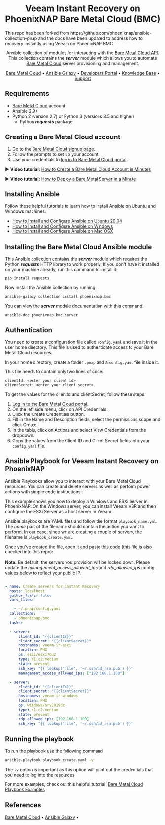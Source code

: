 <h1 align="center">
Veeam Instant Recovery on PhoenixNAP Bare Metal Cloud (BMC)
</h1>

<p>
This repo has been forked from https://github.com/phoenixnap/ansible-collection-pnap and the docs have been updated to address how to recovery instantly using Veeam on PhoenixNAP BMC</p>

<p align="center">
Ansible collection of modules for interacting with the <a href="https://developers.phoenixnap.com/apis">Bare Metal Cloud API</a>. This collection contains the <i><b>server</b></i> module which allows you to automate <a href="https://phoenixnap.com/bare-metal-cloud">Bare Metal Cloud</a> server provisioning and management.
</p>

<p align="center">
  <a href="https://phoenixnap.com/bare-metal-cloud">Bare Metal Cloud</a> •
  <a href="https://galaxy.ansible.com/phoenixnap/bmc">Ansible Galaxy</a> •
  <a href="https://developers.phoenixnap.com/">Developers Portal</a> •
  <a href="http://phoenixnap.com/kb">Knowledge Base</a> •
  <a href="https://developers.phoenixnap.com/support">Support</a>
</p>

## Requirements

- [Bare Metal Cloud](https://bmc.phoenixnap.com) account
- Ansible 2.9+
- Python 2 (version 2.7) or Python 3 (versions 3.5 and higher)
  - Python **_requests_** package

## Creating a Bare Metal Cloud account

1. Go to the [Bare Metal Cloud signup page](https://support.phoenixnap.com/wap-jpost3/bmcSignup).
2. Follow the prompts to set up your account.
3. Use your credentials to [log in to Bare Metal Cloud portal](https://bmc.phoenixnap.com).

:arrow_forward: **Video tutorial:** [How to Create a Bare Metal Cloud Account in Minutes](https://www.youtube.com/watch?v=hPR60XWOSsQ)
<br>

:arrow_forward: **Video tutorial:** [How to Deploy a Bare Metal Server in a Minute](https://www.youtube.com/watch?v=BzBBwLxR80o)

## Installing Ansible

Follow these helpful tutorials to learn how to install Ansible on Ubuntu and Windows machines.

- [How to Install and Configure Ansible on Ubuntu 20.04](https://phoenixnap.com/kb/install-ansible-ubuntu-20-04)
- [How to Install and Configure Ansible on Windows](https://phoenixnap.com/kb/install-ansible-on-windows)
- [How to Install and Configure Ansible on Mac OSX](https://www.toptechskills.com/ansible-tutorials-courses/how-to-install-ansible-mac-os-x-tutorial/)

## Installing the Bare Metal Cloud Ansible module

This Ansible collection contains the **_server_** module which requires the Python **_requests_** HTTP library to work properly. If you don't have it installed on your machine already, run this command to install it:

    pip install requests

Now install the Ansible collection by running:

    ansible-galaxy collection install phoenixnap.bmc

You can view the **_server_** module documentation with this command:

    ansible-doc phoenixnap.bmc.server

## Authentication

You need to create a configuration file called `config.yaml` and save it in the user home directory. This file is used to authenticate access to your Bare Metal Cloud resources.

In your home directory, create a folder `.pnap` and a `config.yaml` file inside it.

This file needs to contain only two lines of code:

    clientId: <enter your client id>
    clientSecret: <enter your client secret>

To get the values for the clientId and clientSecret, follow these steps:

1. [Log in to the Bare Metal Cloud portal](https://bmc.phoenixnap.com).
2. On the left side menu, click on API Credentials.
3. Click the Create Credentials button.
4. Fill in the Name and Description fields, select the permissions scope and click Create.
5. In the table, click on Actions and select View Credentials from the dropdown.
6. Copy the values from the Client ID and Client Secret fields into your `config.yaml` file.

## Ansible Playbook for Veeam Instant Recovery on PhoenixNAP

Ansible Playbooks allow you to interact with your Bare Metal Cloud resources. You can create and delete servers as well as perform power actions with simple code instructions.

This example shows you how to deploy a Windows and ESXi Server in PhoenixNAP. On the Windows server, you can install Veeam VBR and then configure the ESXi Server as a host server in Veeam

Ansible playbooks are YAML files and follow the format `playbook_name.yml`. The _name_ part of the filename should contain the action you want to perform. In our case, since we are creating a couple of servers, the filename is `playbook_create.yaml`.

Once you've created the file, open it and paste this code (this file is also checked into this repo):
<br><br>
<b>Note:</b> Be default, the servers you provision will be locked down. Please update the <i>management_access_allowed_ips</i> and <i>rdp_allowed_ips</i> config values below to reflect your public IP.

```yaml

- name: Create servers for Instant Recovery
  hosts: localhost
  gather_facts: false
  vars_files:

    - ~/.pnap/config.yaml
  collections:
    - phoenixnap.bmc
  tasks:

  - server:
      client_id: "{{clientId}}"
      client_secret: "{{clientSecret}}"
      hostnames: veeam-ir-esxi
      location: PHX
      os: esxi/esxi70u2
      type: d1.c2.medium
      state: present
      ssh_key: "{{ lookup('file', '~/.ssh/id_rsa.pub') }}"
      management_access_allowed_ips: ["192.168.1.100"]
  
  - server:
      client_id: "{{clientId}}"
      client_secret: "{{clientSecret}}"
      hostnames: veeam-ir-windows
      location: PHX
      os: windows/srv2019dc
      type: s1.c2.medium
      state: present
      rdp_allowed_ips: [192.168.1.100]
      ssh_key: "{{ lookup('file', '~/.ssh/id_rsa.pub') }}"

```

## Running the playbook
To run the playbook use the following command
``` sh
ansible-playbook playbook_create.yaml -v
```
The `-v` option is important as this option will print out the credentials that you need to log into the resources


For more examples, check out this helpful tutorial: [Bare Metal Cloud Playbook Examples](https://phoenixnap.com/kb/how-to-install-phoenixnap-bmc-ansible-module#htoc-bmc-playbook-examples)

## References
<p>
  <a href="https://phoenixnap.com/bare-metal-cloud">Bare Metal Cloud</a> •
  <a href="https://galaxy.ansible.com/phoenixnap/bmc">Ansible Galaxy</a> •
</p>
